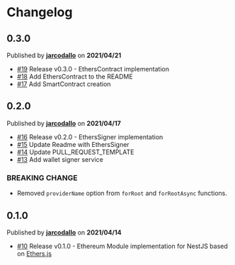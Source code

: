 # Changelog

## 0.3.0
Published by **[jarcodallo](https://github.com/jarcodallo)** on **2021/04/21**
- [#19](https://github.com/jarcodallo/nestjs-ethers/pull/19) Release v0.3.0 - EthersContract implementation
- [#18](https://github.com/jarcodallo/nestjs-ethers/pull/18) Add EthersContract to the README
- [#17](https://github.com/jarcodallo/nestjs-ethers/pull/17) Add SmartContract creation

## 0.2.0
Published by **[jarcodallo](https://github.com/jarcodallo)** on **2021/04/17**
- [#16](https://github.com/jarcodallo/nestjs-ethers/pull/16) Release v0.2.0 - EthersSigner implementation
- [#15](https://github.com/jarcodallo/nestjs-ethers/pull/15) Update Readme with EthersSigner
- [#14](https://github.com/jarcodallo/nestjs-ethers/pull/14) Update PULL_REQUEST_TEMPLATE
- [#13](https://github.com/jarcodallo/nestjs-ethers/pull/13) Add wallet signer service

### BREAKING CHANGE
- Removed `providerName` option from `forRoot` and `forRootAsync` functions.

## 0.1.0
Published by **[jarcodallo](https://github.com/jarcodallo)** on **2021/04/14**
- [#10](https://github.com/jarcodallo/nestjs-ethers/pull/10) Release v0.1.0 - Ethereum Module implementation for NestJS based on [Ethers.js](https://github.com/ethers-io/ethers.js/)
